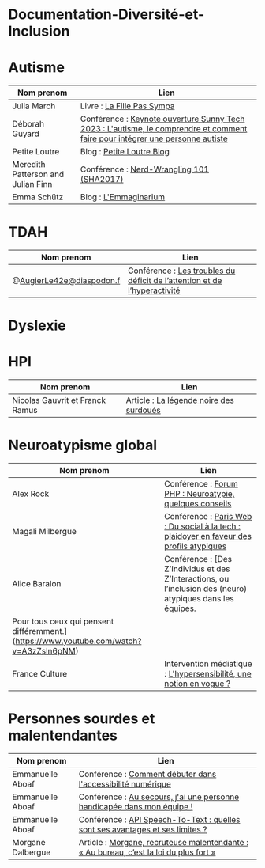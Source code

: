 # Documentation-Diversité-et-Inclusion

# Autisme 

| Nom prenom | Lien |
| ----------- | ----------- |
| Julia March | Livre : [La Fille Pas Sympa](https://www.amazon.fr/fille-pas-sympa-March-Julia/dp/B075G1M88T) |
| Déborah Guyard | Conférence : [Keynote ouverture Sunny Tech 2023 : L'autisme, le comprendre et comment faire pour intégrer une personne autiste](https://www.youtube.com/watch?v=K8eRF3IXbl8) |
| Petite Loutre | Blog : [Petite Loutre Blog](https://leblogdepetiteloutre.com/) |
| Meredith Patterson and Julian Finn | Conférence : [Nerd-Wrangling 101 (SHA2017)](https://www.youtube.com/watch?v=2fD2BvS3Aqw) |
| Emma Schütz | Blog : [L'Emmaginarium ](https://lemmaginarium.substack.com/t/autisme)|

# TDAH

| Nom prenom | Lien |
| ----------- | ----------- |
| @AugierLe42e@diaspodon.f | Conférence : [Les troubles du déficit de l’attention et de l’hyperactivité](https://peertube.ecologie.bzh/w/7f4d2b7a-9ac7-4f17-aa9d-e524ef0763e6) |

# Dyslexie

# HPI

| Nom prenom | Lien |
| ----------- | ----------- |
| Nicolas Gauvrit et Franck Ramus | Article : [La légende noire des surdoués](https://www.larecherche.fr/la-l%C3%A9gende-noire-des-surdou%C3%A9s) |

# Neuroatypisme global

| Nom prenom | Lien |
| ----------- | ----------- |
| Alex Rock | Conférence : [Forum PHP : Neuroatypie, quelques conseils](https://www.youtube.com/watch?v=lBC-AV-o73k)  |
| Magali Milbergue | Conférence : [Paris Web : Du social à la tech : plaidoyer en faveur des profils atypiques](https://vimeo.com/783582587) |
| Alice Baralon  | Conférence : [Des Z’Individus et des Z’Interactions, ou l’inclusion des (neuro) atypiques dans les équipes.
Pour tous ceux qui pensent différemment.](https://www.youtube.com/watch?v=A3zZsln6pNM) |
| France Culture | Intervention médiatique : [L'hypersensibilité, une notion en vogue ?](https://www.youtube.com/watch?v=YqrA3mfrkMU)   |

# Personnes sourdes et malentendantes 

| Nom prenom | Lien |
| ----------- | ----------- |
| Emmanuelle Aboaf | Conférence :  [Comment débuter dans l'accessibilité numérique](https://www.youtube.com/watch?v=25gjuHYrt9M) |
| Emmanuelle Aboaf | Conférence : [Au secours, j'ai une personne handicapée dans mon équipe !](https://emmanuelle-aboaf.netlify.app/conferences/au-secours-j-ai-une-personne-handicapee-dans-mon-equipe) |
| Emmanuelle Aboaf  | Conférence : [API Speech-To-Text : quelles sont ses avantages et ses limites ?](https://www.youtube.com/watch?v=gEwFhuqoz_A) |
| Morgane Dalbergue | Article : [Morgane, recruteuse malentendante : « Au bureau, c’est la loi du plus fort »](https://www.welcometothejungle.com/fr/articles/morgane-recruteuse-malentendante-emploi-personnes-handicapees) |







